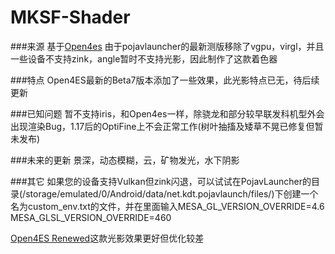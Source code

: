 # MKSF-Shader
###来源
基于[Open4es](https://github.com/Open4Es/Open4Es-Shader-Android)
由于pojavlauncher的最新测版移除了vgpu，virgl，并且一些设备不支持zink，angle暂时不支持光影，因此制作了这款着色器

###特点
Open4ES最新的Beta7版本添加了一些效果，此光影特点已无，待后续更新

###已知问题
暂不支持iris，和Open4es一样，除骁龙和部分较早联发科机型外会出现渲染Bug，1.17后的OptiFine上不会正常工作(树叶抽搐及矮草不晃已修复但暂未发布)

###未来的更新
景深，动态模糊，云，矿物发光，水下阴影

###其它
如果您的设备支持Vulkan但zink闪退，可以试试在PojavLauncher的目录(/storage/emulated/0/Android/data/net.kdt.pojavlaunch/files/)下创建一个名为custom_env.txt的文件，并在里面输入MESA_GL_VERSION_OVERRIDE=4.6
MESA_GLSL_VERSION_OVERRIDE=460

[Open4ES Renewed](https://modrinth.com/shader/open4es-renewed)这款光影效果更好但优化较差